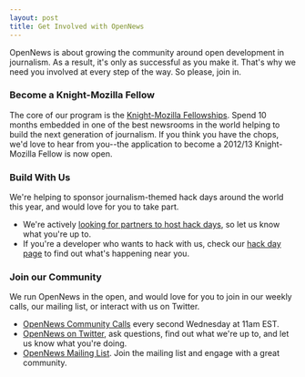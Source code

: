 ```yaml
---
layout: post
title: Get Involved with OpenNews
---
```

<p class="bodybig">OpenNews is about growing the community around open development in journalism. As a result, it's only as successful as you make it. That's why we need you involved at every step of the way. So please, join in.</p>

<h3>Become a Knight-Mozilla Fellow</h3>
The core of our program is the <a href="/fellowships">Knight-Mozilla Fellowships</a>. Spend 10 months embedded in one of the best newsrooms in the world helping to build the next generation of journalism. If you think you have the chops, we'd love to hear from you--the application to become a 2012/13 Knight-Mozilla Fellow is now open.
<h3>Build With Us</h3>
We're helping to sponsor journalism-themed hack days around the world this year, and would love for you to take part.
<ul> 
<li>We're actively <a href="https://donate.mozilla.org/page/s/knight-mozilla-news-hack-day">looking for partners to host hack days</a>, so let us know what you're up to. 
<li>If you're a developer who wants to hack with us, check our <a href="/hackdays.html">hack day page</a> to find out what's happening near you.
</ul>
<h3>Join our Community</h3>
We run OpenNews in the open, and would love for you to join in our weekly calls, our mailing list, or interact with us on Twitter. 
<ul>
<li><a href="https://etherpad.mozilla.org/opennews-calls">OpenNews Community Calls</a> every second Wednesday at 11am EST.</li>
<li><a href="http://www.twitter.com/opennews">OpenNews on Twitter</a>, ask questions, find out what we're up to, and let us know what you're doing.
<li><a href="https://lists.mozilla.org/listinfo/community-mojo">OpenNews Mailing List</a>. Join the mailing list and engage with a great community.
</ul>

<script type="text/javascript">
$(document).ready(function () { 
$('#nav li a.community').addClass('active');
});
</script>